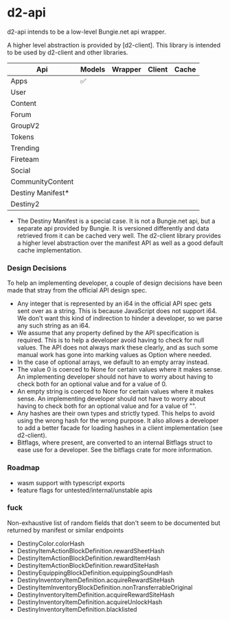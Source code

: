 # d2-api

d2-api intends to be a low-level Bungie.net api wrapper.

A higher level abstraction is provided by [d2-client]. 
This library is intended to be used by d2-client and other libraries.

| Api                | Models | Wrapper | Client | Cache |
|--------------------|--------|---------|--------|-------|
| Apps               | ✅      |         |        |       |
| User               |        |         |        |       |
| Content            |        |         |        |       |
| Forum              |        |         |        |       |
| GroupV2            |        |         |        |       |
| Tokens             |        |         |        |       |
| Trending           |        |         |        |       |
| Fireteam           |        |         |        |       |
| Social             |        |         |        |       |
| CommunityContent   |        |         |        |       |
| Destiny Manifest*  |        |         |        |       |
| Destiny2           |        |         |        |       |

* The Destiny Manifest is a special case. It is not a Bungie.net api, but a
  separate api provided by Bungie. It is versioned differently and data retrieved from it can be cached very well.
  The d2-client library provides a higher level abstraction over the manifest API 
  as well as a good default cache implementation.

### Design Decisions

To help an implementing developer, a couple of design decisions have been made that stray from the official API design spec.
- Any integer that is represented by an i64 in the official API spec gets sent over as a string. This is because JavaScript does not support i64.
  We don't want this kind of indirection to hinder a developer, so we parse any such string as an i64.
- We assume that any property defined by the API specification is required. This is to help a developer avoid having to check for null values.
  The API does not always mark these clearly, and as such some manual work has gone into marking values as Option<T> where needed.
- In the case of optional arrays, we default to an empty array instead.
- The value 0 is coerced to None for certain values where it makes sense. An implementing developer should not have to worry about having to check both for 
  an optional value and for a value of 0.
- An empty string is coerced to None for certain values where it makes sense. An implementing developer should not have to worry about having to check both for 
  an optional value and for a value of "".
- Any hashes are their own types and strictly typed. This helps to avoid using the wrong hash for the wrong purpose. It also allows a developer to add a better facade for loading hashes in a client implementation (see d2-client).
- Bitflags, where present, are converted to an internal Bitflags struct to ease use for a developer. See the bitflags crate for more information.

### Roadmap
- wasm support with typescript exports
- feature flags for untested/internal/unstable apis

### fuck
Non-exhaustive list of random fields that don't seem to be documented but returned by manifest or similar endpoints 
* DestinyColor.colorHash
* DestinyItemActionBlockDefinition.rewardSheetHash
* DestinyItemActionBlockDefinition.rewardItemHash
* DestinyItemActionBlockDefinition.rewardSiteHash
* DestinyEquippingBlockDefinition.equippingSoundHash
* DestinyInventoryItemDefinition.acquireRewardSiteHash
* DestinyItemInventoryBlockDefinition.nonTransferrableOriginal
* DestinyInventoryItemDefinition.acquireRewardSiteHash
* DestinyInventoryItemDefinition.acquireUnlockHash
* DestinyInventoryItemDefinition.blacklisted

